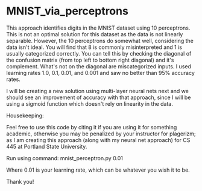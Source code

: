 # MNIST_via_perceptrons
This approach identifies digits in the MNIST dataset using 10 perceptrons. This is not an optimal solution for this dataset as the data is not linearly separable. However, the 10 perceptrons do somewhat well, considering the data isn't ideal. You will find that 8 is commonly misinterpreted and 1 is usually categorized correctly. You can tell this by checking the diagonal of the confusion matrix (from top left to bottom right diagonal) and it's complement. What's not on the diagonal are miscategorized inputs. I used learning rates 1.0, 0.1, 0.01, and 0.001 and saw no better than 95% accuracy rates.

I will be creating a new solution using multi-layer neural nets next and we should see an improvement of accuracy with that approach, since I will be using a sigmoid function which doesn't rely on linearity in the data. 

Housekeeping:

Feel free to use this code by citing it if you are using it for something academic, otherwise you may be penalized by your instructor for plagerizm; as I am creating this approach (along with my neural net approach) for CS 445 at Portland State University.

Run using command:
mnist_perceptron.py 0.01 

Where 0.01 is your learning rate, which can be whatever you wish it to be.

Thank you!
